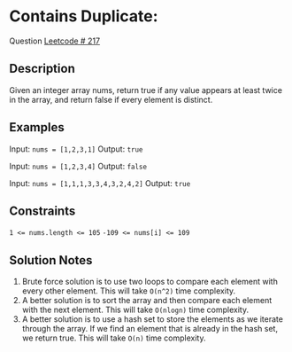 # Contains Duplicate:
Question [Leetcode # 217](https://leetcode.com/problems/contains-duplicate)

## Description
Given an integer array nums, return true if any value appears at least twice in the array, and return false if every element is distinct.

## Examples

Input: `nums = [1,2,3,1]`
Output: `true`

Input: `nums = [1,2,3,4]`
Output: `false`

Input: `nums = [1,1,1,3,3,4,3,2,4,2]`
Output: `true`


## Constraints
`1 <= nums.length <= 105`
`-109 <= nums[i] <= 109`

## Solution Notes
1. Brute force solution is to use two loops to compare each element with every other element. This will take `O(n^2)` time complexity.
2. A better solution is to sort the array and then compare each element with the next element. This will take `O(nlogn)` time complexity.
3. A better solution is to use a hash set to store the elements as we iterate through the array. If we find an element that is already in the hash set, we return true. This will take `O(n)` time complexity.
